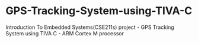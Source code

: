 # GPS-Tracking-System-using-TIVA-C
Introduction To Embedded Systems(CSE211s) project - GPS Tracking System using TIVA C - ARM Cortex M processor
